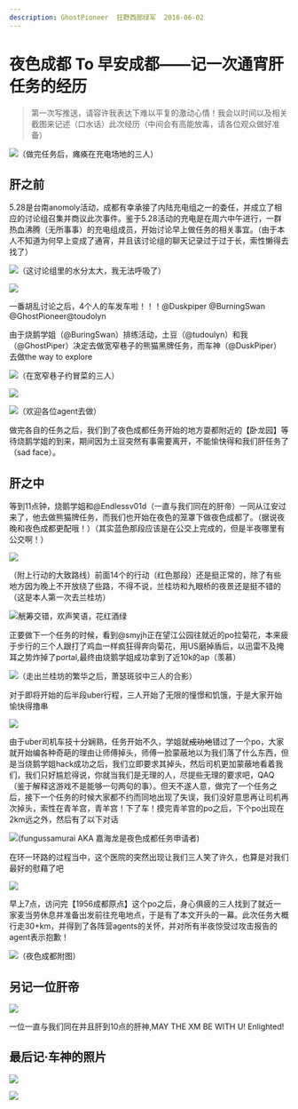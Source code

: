 ```yaml
---
description: GhostPioneer  狂野西部绿军  2016-06-02
---
```


# 夜色成都 To 早安成都——记一次通宵肝任务的经历

> 第一次写推送，请容许我表达下难以平复的激动心情！我会以时间以及相关截图来记述（口水话）此次经历（中间会有高能放毒，请各位观众做好准备）

![&#xFF08;&#x505A;&#x5B8C;&#x4EFB;&#x52A1;&#x540E;&#xFF0C;&#x762B;&#x75EA;&#x5728;&#x5145;&#x7535;&#x573A;&#x5730;&#x7684;&#x4E09;&#x4EBA;&#xFF09;](../../.gitbook/assets/pic_001%20%281%29.jpg)

## **肝之前**

5.28是台南anomoly活动，成都有幸承接了内陆充电组之一的委任，并成立了相应的讨论组召集并商议此次事件。鉴于5.28活动的充电是在周六中午进行，一群热血沸腾（无所事事）的充电组成员，开始讨论早上做任务的相关事宜。（由于本人不知道为何早上变成了通宵，并且该讨论组的聊天记录过于过于长，索性懒得去找了）

![&#xFF08;&#x8FD9;&#x8BA8;&#x8BBA;&#x7EC4;&#x91CC;&#x7684;&#x6C34;&#x5206;&#x592A;&#x5927;&#xFF0C;&#x6211;&#x65E0;&#x6CD5;&#x547C;&#x5438;&#x4E86;&#xFF09;](../../.gitbook/assets/pic_002%20%283%29.jpg)

![](../../.gitbook/assets/pic_003%20%282%29.jpg)

一番胡乱讨论之后，4个人的车发车啦！！！@Duskpiper @BurningSwan @GhostPioneer@toudolyn

由于烧鹅学姐（@BuringSwan）排练活动，土豆（@tudoulyn）和我（@GhostPiper）决定去做宽窄巷子的熊猫黑牌任务，而车神（@DuskPiper）去做the way to explore

![&#xFF08;&#x5728;&#x5BBD;&#x7A84;&#x5DF7;&#x5B50;&#x7EA6;&#x5192;&#x83DC;&#x7684;&#x4E09;&#x4EBA;&#xFF09;](../../.gitbook/assets/pic_004%20%283%29.jpg)

![](../../.gitbook/assets/pic_005%20%283%29.jpg)

![&#xFF08;&#x6B22;&#x8FCE;&#x5404;&#x4F4D;agent&#x53BB;&#x505A;&#xFF09;](../../.gitbook/assets/pic_006%20%286%29.jpg)

做完各自的任务之后，我们到了夜色成都任务开始的地方耍都附近的【卧龙园】等待烧鹅学姐的到来，期间因为土豆突然有事需要离开，不能愉快得和我们肝任务了（sad  face）。

## **肝之中**

等到11点钟，烧鹅学姐和@Endlessv01d（一直与我们同在的肝帝）一同从江安过来了，他去做熊猫牌任务，而我们也开始在夜色的笼罩下做夜色成都了。（据说夜晚和夜色成都更配哦！）（其实蓝色那段应该是在公交上完成的，但是半夜哪里有公交啊！）

![](../../.gitbook/assets/pic_007%20%282%29.jpg)

（附上行动的大致路线）前面14个的行动（红色那段）还是挺正常的，除了有些地方因为晚上不开放绕了些路，不得不说，兰桂坊和九眼桥的夜景还是挺不错的（这是本人第一次去兰桂坊）

![&#x89E5;&#x7B79;&#x4EA4;&#x9519;&#xFF0C;&#x6B22;&#x58F0;&#x7B11;&#x8BED;&#xFF0C;&#x82B1;&#x7EA2;&#x9152;&#x7EFF;](../../.gitbook/assets/pic_008%20%283%29.jpg)

正要做下一个任务的时候，看到@smyjh正在望江公园往就近的po拉菊花，本来疲于步行的三个人跟打了鸡血一样疯狂得奔向菊花，用US磨掉盾后，以迅雷不及掩耳之势炸掉了portal,最终由烧鹅学姐成功拿到了近10k的ap（羡慕）

![&#xFF08;&#x8D70;&#x51FA;&#x5170;&#x6842;&#x574A;&#x7684;&#x7E41;&#x534E;&#x4E4B;&#x540E;&#xFF0C;&#x8427;&#x745F;&#x6591;&#x9A73;&#x4E2D;&#x4E09;&#x4EBA;&#x7684;&#x5408;&#x5F71;&#xFF09;](../../.gitbook/assets/pic_009%20%282%29.jpg)

对于即将开始的后半段uber行程，三人开始了无限的憧憬和饥饿，于是大家开始愉快得撸串

![](../../.gitbook/assets/pic_010.jpg)

由于uber司机车技十分娴熟，任务开始不久，学姐就~~成功地~~错过了一个po，大家就开始编各种奇葩的理由让师傅掉头，师傅一脸蒙蔽地以为我们落了什么东西，但是当烧鹅学姐hack成功之后，我们立即要求其掉头，然后司机更加蒙蔽地看着我们，我们只好尴尬得说，你就当我们是无理的人，尽提些无理的要求吧，QAQ（鉴于解释这游戏不是能够一句两句的事）。但天不遂人意，做完了一个任务之后，接下一个任务的时候大家都不约而同地出现了失误，我们没好意思再让司机再次掉头，索性在青羊宫，青羊宫！下了车！摸完青羊宫的po之后，下个po出现在2km远之外，然后有了以下对话

![\(fungussamurai AKA &#x5609;&#x6D77;&#x9F99;&#x662F;&#x591C;&#x8272;&#x6210;&#x90FD;&#x4EFB;&#x52A1;&#x7533;&#x8BF7;&#x8005;\)](../../.gitbook/assets/pic_011%20%283%29.jpg)

在环一环路的过程当中，这个医院的突然出现让我们三人笑了许久，也算是对我们最好的慰藉了吧

![](../../.gitbook/assets/pic_012%20%283%29.jpg)

早上7点，访问完【1956成都原点】这个po之后，身心俱疲的三人找到了就近一家麦当劳休息并准备出发前往充电地点，于是有了本文开头的一幕。此次任务大概行走30+km，并得到了各阵营agents的关怀，并对所有半夜惊受过攻击报告的agent表示抱歉！

![&#xFF08;&#x591C;&#x8272;&#x6210;&#x90FD;&#x9644;&#x56FE;&#xFF09;](../../.gitbook/assets/pic_013%20%282%29.jpg)

## 另记一位肝帝

![](../../.gitbook/assets/pic_014.jpg)

一位一直与我们同在并且肝到10点的肝神,MAY THE XM BE WITH U! Enlighted!

## 最后记·车神的照片

![](../../.gitbook/assets/pic_015%20%281%29.jpg)

![](../../.gitbook/assets/pic_016.jpg)

